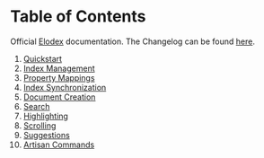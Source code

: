 # Table of Contents

Official [Elodex][Elodex] documentation.
The Changelog can be found [here][Elodex Changelog].

1. [Quickstart](01_Quickstart.md)
2. [Index Management](02_Index-Management.md)
3. [Property Mappings](03_Property-Mappings.md)
4. [Index Synchronization](04_Index-Synchronization.md)
5. [Document Creation](05_Document-Creation.md)
6. [Search](06_Search.md)
7. [Highlighting](07_Highlighting.md)
8. [Scrolling](08_Scrolling.md)
9. [Suggestions](09_Suggestions.md)
10. [Artisan Commands](10_Artisan-Commands.md)


[Elodex]: https://github.com/elodex/elodex/ "Elodex Property Mappings"
[Elodex Changelog]: https://github.com/Elodex/Elodex/blob/develop/CHANGELOG.md "Elodex Changelog"
